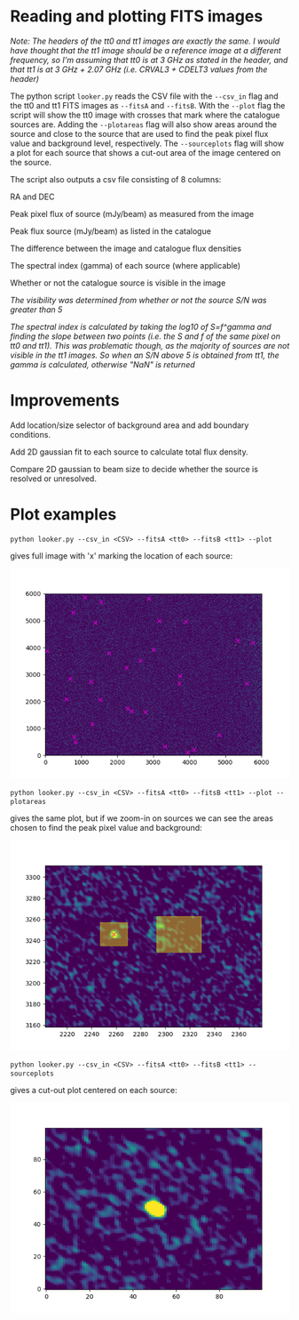 # Reading and plotting FITS images

*Note: The headers of the tt0 and tt1 images are exactly the same.
I would have thought that the tt1 image should be a reference image
at a different frequency, so I'm assuming that tt0 is at 3 GHz as
stated in the header, and that tt1 is at 3 GHz + 2.07 GHz 
(i.e. CRVAL3 + CDELT3 values from the header)*

The python script `looker.py` reads the CSV file with the `--csv_in` flag
and the tt0 and tt1 FITS images as `--fitsA` and `--fitsB`. 
With the `--plot` flag the script will show the tt0 image with crosses
that mark where the catalogue sources are. Adding the `--plotareas` flag
will also show areas around the source and close to the source that
are used to find the peak pixel flux value and background 
level, respectively. 
The `--sourceplots` flag will show a plot for each source 
that shows a cut-out area of the image centered on the source.

The script also outputs a csv file consisting of 8 columns:

RA and DEC

Peak pixel flux of source (mJy/beam) as measured from the image

Peak flux source (mJy/beam) as listed in the catalogue

The difference between the image and catalogue flux densities

The spectral index (gamma) of each source (where applicable)

Whether or not the catalogue source is visible in the image

*The visibility was determined from whether or not the source
S/N was greater than 5*

*The spectral index is calculated by taking the log10 of S=f^gamma
and finding the slope between two points (i.e. the S and f of the 
same pixel on tt0 and tt1). This was problematic though, as the
majority of sources are not visible in the tt1 images. So when
an S/N above 5 is obtained from tt1, the gamma is calculated,
otherwise "NaN" is returned* 

# Improvements

Add location/size selector of background area and add boundary conditions.

Add 2D gaussian fit to each source to calculate total flux density.

Compare 2D gaussian to beam size to decide whether the source is
resolved or unresolved.

# Plot examples

```
python looker.py --csv_in <CSV> --fitsA <tt0> --fitsB <tt1> --plot
```
gives full image with 'x' marking the location of each source:

![](figs/xample01.png)

```
python looker.py --csv_in <CSV> --fitsA <tt0> --fitsB <tt1> --plot --plotareas
```
gives the same plot, but if we zoom-in on sources we can see the areas
chosen to find the peak pixel value and background:

![](figs/xample02.png)

```
python looker.py --csv_in <CSV> --fitsA <tt0> --fitsB <tt1> --sourceplots
```
gives a cut-out plot centered on each source:

![](figs/xample03.png)
